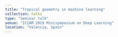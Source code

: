 ```yaml
---
title: "Tropical geometry in machine learning"
collection: talks
type: "Seminar talk"
venue: "ICIAM 2019 Minisymposium on Deep Learning"
location: "Valencia, Spain"
---
```


